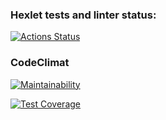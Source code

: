 ### Hexlet tests and linter status:
[![Actions Status](https://github.com/artem-tazhitdinov/frontend-project-lvl2/workflows/hexlet-check/badge.svg)](https://github.com/artem-tazhitdinov/frontend-project-lvl2/actions)
### CodeClimat
[![Maintainability](https://api.codeclimate.com/v1/badges/4022e7c8f6530c8c1dd4/maintainability)](https://codeclimate.com/github/artem-tazhitdinov/frontend-project-lvl2/maintainability)

[![Test Coverage](https://api.codeclimate.com/v1/badges/4022e7c8f6530c8c1dd4/test_coverage)](https://codeclimate.com/github/artem-tazhitdinov/frontend-project-lvl2/test_coverage)